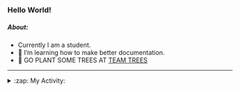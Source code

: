 ### Hello World!

##### About:
- Currently I am a student.
- 🌱 I’m learning how to make better documentation.
- 🌱 GO PLANT SOME TREES AT [TEAM TREES](https://teamtrees.org/)

---
<details>
  <summary>:zap: My Activity:</summary>
  
<!--START_SECTION:waka-->
![Code Time](http://img.shields.io/badge/Code%20Time-1%2C157%20hrs%2047%20mins-blue)

**I'm a Night 🦉** 

```text
🌞 Morning                1857 commits        ███░░░░░░░░░░░░░░░░░░░░░░   10.04 % 
🌆 Daytime                6289 commits        ████████░░░░░░░░░░░░░░░░░   34.00 % 
🌃 Evening                5278 commits        ███████░░░░░░░░░░░░░░░░░░   28.53 % 
🌙 Night                  5074 commits        ███████░░░░░░░░░░░░░░░░░░   27.43 % 
```
📅 **I'm Most Productive on Wednesday** 

```text
Monday                   2633 commits        ████░░░░░░░░░░░░░░░░░░░░░   14.23 % 
Tuesday                  2527 commits        ███░░░░░░░░░░░░░░░░░░░░░░   13.66 % 
Wednesday                4308 commits        ██████░░░░░░░░░░░░░░░░░░░   23.29 % 
Thursday                 2389 commits        ███░░░░░░░░░░░░░░░░░░░░░░   12.91 % 
Friday                   1883 commits        ███░░░░░░░░░░░░░░░░░░░░░░   10.18 % 
Saturday                 1624 commits        ██░░░░░░░░░░░░░░░░░░░░░░░   08.78 % 
Sunday                   3134 commits        ████░░░░░░░░░░░░░░░░░░░░░   16.94 % 
```


📊 **This Week I Spent My Time On** 

```text
🔥 Editors: 
VS Code                  4 hrs 12 mins       █████████████████████████   100.00 % 

🐱‍💻 Projects: 
praise                   4 hrs 11 mins       █████████████████████████   99.52 % 
CSF31                    1 min               ░░░░░░░░░░░░░░░░░░░░░░░░░   00.48 % 
```


 Last Updated on 09/08/2023 15:11:59 UTC
<!--END_SECTION:waka-->
</details>
